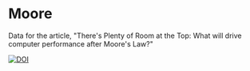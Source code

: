 # Moore

Data for the article, "There's Plenty of Room at the Top: What will drive computer performance after Moore's Law?"

[![DOI](https://zenodo.org/badge/208694452.svg)](https://zenodo.org/badge/latestdoi/208694452)
